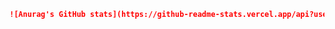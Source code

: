 ```md
![Anurag's GitHub stats](https://github-readme-stats.vercel.app/api?username=anuraghazra&theme=dark&show_icons=true)
```

<!---
UnitZ9/UnitZ9 is a ✨ special ✨ repository because its `README.md` (this file) appears on your GitHub profile.
You can click the Preview link to take a look at your changes.
--->
